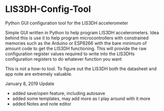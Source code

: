 # LIS3DH-Config-Tool
Python GUI configuration tool for the LIS3DH accelerometer

Simple GUI written in Python to help program LIS3DH accelerometers.
Idea behind this is use it to help program microcontrollers with constrained
memories such as the Arduino or ESP8266 with the bare minimum of amount code 
to get the LIS3DH functioning. This will provide the raw configuration register
values required to write into the LIS3DHs configuration registers to do whatever function
you want

This is not a how-to tool. To figure out the LIS3DH both the datasheet and
app note are extremely valuable.

January 8, 2019 Update
- added save/open feature, including autosave
- added some templates, may add more as I play around with it more
- added Notes and note editor

